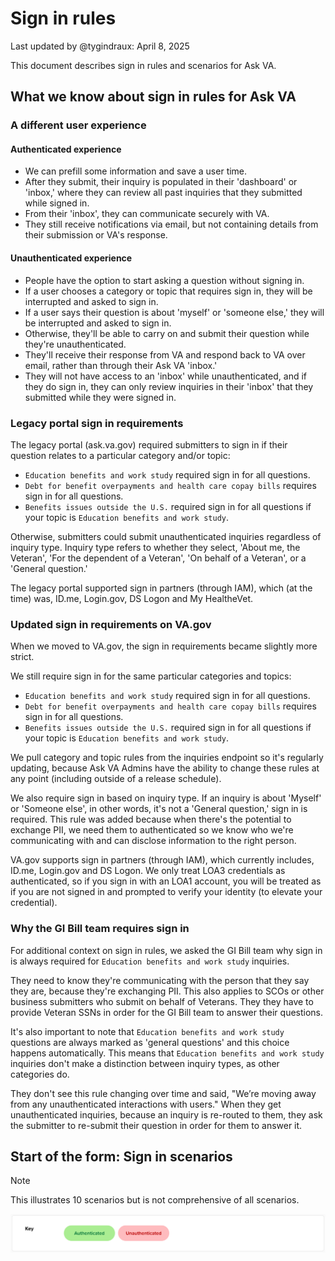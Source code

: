 # Sign in rules

Last updated by @tygindraux: April 8, 2025

This document describes sign in rules and scenarios for Ask VA. 

## What we know about sign in rules for Ask VA

### A different user experience

#### Authenticated experience

- We can prefill some information and save a user time.
- After they submit, their inquiry is populated in their 'dashboard' or 'inbox,' where they can review all past inquiries that they submitted while signed in.
- From their 'inbox', they can communicate securely with VA.
- They still receive notifications via email, but not containing details from their submission or VA's response.

#### Unauthenticated experience

- People have the option to start asking a question without signing in.
- If a user chooses a category or topic that requires sign in, they will be interrupted and asked to sign in.
- If a user says their question is about 'myself' or 'someone else,' they will be interrupted and asked to sign in.
- Otherwise, they'll be able to carry on and submit their question while they're unauthenticated.
- They'll receive their response from VA and respond back to VA over email, rather than through their Ask VA 'inbox.'
- They will not have access to an 'inbox' while unauthenticated, and if they do sign in, they can only review inquiries in their 'inbox' that they submitted while they were signed in.

### Legacy portal sign in requirements

The legacy portal (ask.va.gov) required submitters to sign in if their question relates to a particular category and/or topic:
- `Education benefits and work study` required sign in for all questions.
- `Debt for benefit overpayments and health care copay bills` requires sign in for all questions.
- `Benefits issues outside the U.S.` required sign in for all questions if your topic is `Education benefits and work study`.

Otherwise, submitters could submit unauthenticated inquiries regardless of inquiry type. Inquiry type refers to whether they select, 'About me, the Veteran', 'For the dependent of a Veteran', 'On behalf of a Veteran', or a 'General question.'

The legacy portal supported sign in partners (through IAM), which (at the time) was, ID.me, Login.gov, DS Logon and My HealtheVet.

### Updated sign in requirements on VA.gov

When we moved to VA.gov, the sign in requirements became slightly more strict. 

We still require sign in for the same particular categories and topics:
- `Education benefits and work study` required sign in for all questions.
- `Debt for benefit overpayments and health care copay bills` requires sign in for all questions.
- `Benefits issues outside the U.S.` required sign in for all questions if your topic is `Education benefits and work study`.

We pull category and topic rules from the inquiries endpoint so it's regularly updating, because Ask VA Admins have the ability to change these rules at any point (including outside of a release schedule).

We also require sign in based on inquiry type. If an inquiry is about 'Myself' or 'Someone else', in other words, it's not a 'General question,' sign in is required. This rule was added because when there's the potential to exchange PII, we need them to authenticated so we know who we're communicating with and can disclose information to the right person.

VA.gov supports sign in partners (through IAM), which currently includes, ID.me, Login.gov and DS Logon. We only treat LOA3 credentials as authenticated, so if you sign in with an LOA1 account, you will be treated as if you are not signed in and prompted to verify your identity (to elevate your credential).

### Why the GI Bill team requires sign in 

For additional context on sign in rules, we asked the GI Bill team why sign in is always required for `Education benefits and work study` inquiries. 

They need to know they're communicating with the person that they say they are, because they're exchanging PII. This also applies to SCOs or other business submitters who submit on behalf of Veterans. They they have to provide Veteran SSNs in order for the GI Bill team to answer their questions. 

It's also important to note that `Education benefits and work study` questions are always marked as 'general questions' and this choice happens automatically. This means that `Education benefits and work study` inquiries don't make a distinction between inquiry types, as other categories do.

They don't see this rule changing over time and said, "We’re moving away from any unauthenticated interactions with users." When they get unauthenticated inquiries, because an inquiry is re-routed to them, they ask the submitter to re-submit their question in order for them to answer it. 

## Start of the form: Sign in scenarios

> [!NOTE]
> This illustrates 10 scenarios but is not comprehensive of all scenarios.

![image](https://github.com/department-of-veterans-affairs/va.gov-team/blob/master/products/ask-va/design/Images/2025-04-Start-the-form-key.png)
